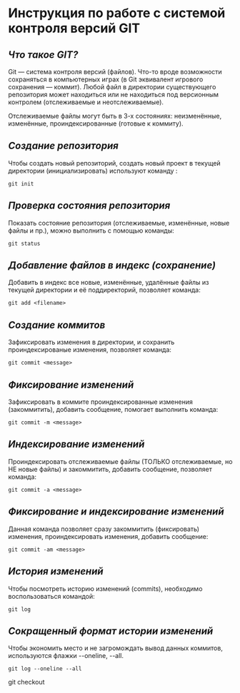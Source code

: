# **Инструкция по работе с системой контроля версий GIT**

## *Что такое GIT?*

Git — система контроля версий (файлов). Что-то вроде возможности сохраняться в компьютерных играх (в Git эквивалент игрового сохранения — коммит).
Любой файл в директории существующего репозитория может находиться или не находиться под версионным контролем (отслеживаемые и неотслеживаемые).

Отслеживаемые файлы могут быть в 3-х состояниях: неизменённые, изменённые, проиндексированные (готовые к коммиту).

## *Создание репозитория* 

Чтобы создать новый репозиторий, создать новый проект в текущей директории (инициализировать) используют команду :

    git init

## *Проверка состояния репозитория*

Показать состояние репозитория (отслеживаемые, изменённые, новые файлы и пр.), можно выполнить с помощью команды:

    git status

## *Добавление файлов в индекс (сохранение)*

Добавить в индекс все новые, изменённые, удалённые файлы из текущей директории и её поддиректорий, позволяет команда:

    git add <filename>

## *Создание коммитов*
Зафиксировать изменения в директории, и сохранить проиндексированые изменения, позволяет команда:

    git commit <message>

## *Фиксирование изменений*

 Зафиксировать в коммите проиндексированные изменения (закоммитить), добавить сообщение, помогает выполнить команда:

    git commit -m <message>

## *Индексирование изменений*

 Проиндексировать отслеживаемые файлы (ТОЛЬКО отслеживаемые, но НЕ новые файлы) и закоммитить, добавить сообщение, позволяет команда:

    git commit -a <message>

## *Фиксирование и индексирование изменений*

Данная команда позволяет сразу закоммитить (фиксировать) изменения, проиндексировать изменения, добавить сообщение:

    git commit -am <message>
## *История изменений*    

Чтобы посмотреть историю изменений (commits), необходимо воспользоваться командой:

    git log

## *Сокращенный формат истории изменений*

Чтобы экономить место и не загромождать вывод данных коммитов, используются флажки --oneline, --all.

    git log --oneline --all
    
git checkout <hash>